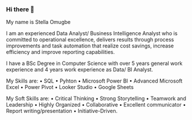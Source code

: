 ### Hi there 👋

My name is Stella Omugbe

I am an experienced Data Analyst/ Business Intelligence Analyst who is committed to operational excellence, delivers results through process improvements and task automation that realize cost savings, increase efficiency and improve reporting capabilities.

I have a BSc Degree in Computer Science with over 5 years general work experience and 4 years work experience as Data/ BI Analyst.

My Skills are:
•	SQL
•	Pyhton
•	Microsoft Power BI
•	Advanced Microsoft Excel
•	Power Pivot
•	Looker Studio
•	Google Sheets

My Soft Skills are:
• Critical Thinking
• Strong Storytelling
• Teamwork and Leadership
• Highly Organized
• Collaborative
• Excellent communicator
• Report writing/presentation
• Initiative-Driven.
